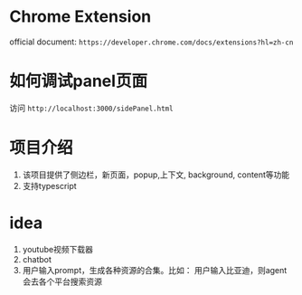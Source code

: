 # Chrome Extension

official document: `https://developer.chrome.com/docs/extensions?hl=zh-cn`

# 如何调试panel页面
访问 `http://localhost:3000/sidePanel.html`

# 项目介绍
1. 该项目提供了侧边栏，新页面，popup,上下文, background, content等功能
2. 支持typescript


# idea

1. youtube视频下载器
2. chatbot
3. 用户输入prompt，生成各种资源的合集。比如： 用户输入比亚迪，则agent会去各个平台搜索资源



